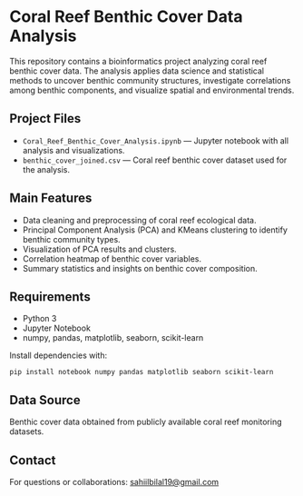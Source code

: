 # Coral Reef Benthic Cover Data Analysis

This repository contains a bioinformatics project analyzing coral reef benthic cover data. The analysis applies data science and statistical methods to uncover benthic community structures, investigate correlations among benthic components, and visualize spatial and environmental trends.

## Project Files

- `Coral_Reef_Benthic_Cover_Analysis.ipynb` — Jupyter notebook with all analysis and visualizations.
- `benthic_cover_joined.csv` — Coral reef benthic cover dataset used for the analysis.


## Main Features

- Data cleaning and preprocessing of coral reef ecological data.
- Principal Component Analysis (PCA) and KMeans clustering to identify benthic community types.
- Visualization of PCA results and clusters.
- Correlation heatmap of benthic cover variables.
- Summary statistics and insights on benthic cover composition.

## Requirements

- Python 3
- Jupyter Notebook
- numpy, pandas, matplotlib, seaborn, scikit-learn

Install dependencies with:

```
pip install notebook numpy pandas matplotlib seaborn scikit-learn
```


## Data Source

Benthic cover data obtained from publicly available coral reef monitoring datasets.
## Contact
For questions or collaborations:
sahiilbilal19@gmail.com

